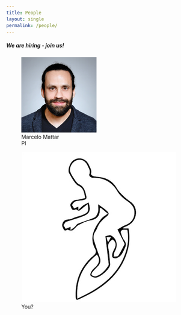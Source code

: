 ```yaml
---
title: People
layout: single
permalink: /people/
---
```

<h5> We are hiring - join us! </h5>

<div class="people_row">
<figure>
    <img src="/assets/images/MarceloMattar2.png">
    <figcaption>Marcelo Mattar<br>PI</figcaption>
</figure>
<figure>
    <img src="/assets/images/surfer.jpeg">
    <figcaption>You?</figcaption>
</figure>

</div>



